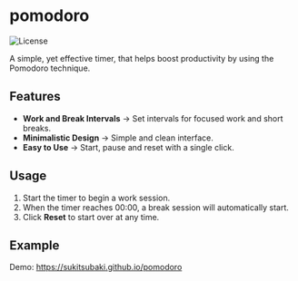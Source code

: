 # pomodoro
![License](https://img.shields.io/github/license/sukitsubaki/pomodoro)

A simple, yet effective timer, that helps boost productivity by using the Pomodoro technique.

## Features

- **Work and Break Intervals** → Set intervals for focused work and short breaks.
- **Minimalistic Design** → Simple and clean interface.
- **Easy to Use** → Start, pause and reset with a single click. 

## Usage

1. Start the timer to begin a work session.
2. When the timer reaches 00:00, a break session will automatically start.
3. Click **Reset** to start over at any time.

## Example

Demo: https://sukitsubaki.github.io/pomodoro
